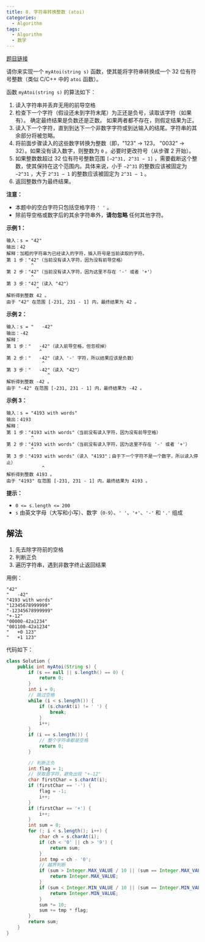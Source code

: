 ```yaml
---
title: 8. 字符串转换整数 (atoi)
categories:
  - Algorithm
tags:
  - Algorithm
  - 数学
---
```


[题目链接](https://leetcode.cn/problems/string-to-integer-atoi/description/)

请你来实现一个 `myAtoi(string s)` 函数，使其能将字符串转换成一个 32 位有符号整数（类似 C/C++ 中的 `atoi` 函数）。

函数 `myAtoi(string s)` 的算法如下：

1. 读入字符串并丢弃无用的前导空格
2. 检查下一个字符（假设还未到字符末尾）为正还是负号，读取该字符（如果有）。 确定最终结果是负数还是正数。 如果两者都不存在，则假定结果为正。
3. 读入下一个字符，直到到达下一个非数字字符或到达输入的结尾。字符串的其余部分将被忽略。
4. 将前面步骤读入的这些数字转换为整数（即，"123" -> 123， "0032" -> 32）。如果没有读入数字，则整数为 `0` 。必要时更改符号（从步骤 2 开始）。
5. 如果整数数超过 32 位有符号整数范围 `[−2^31, 2^31 − 1]` ，需要截断这个整数，使其保持在这个范围内。具体来说，小于 `−2^31` 的整数应该被固定为 `−2^31` ，大于 `2^31 − 1` 的整数应该被固定为 `2^31 − 1` 。
6. 返回整数作为最终结果。

**注意：**

- 本题中的空白字符只包括空格字符 `' '` 。
- 除前导空格或数字后的其余字符串外，**请勿忽略** 任何其他字符。

**示例 1：**

```
输入：s = "42"
输出：42
解释：加粗的字符串为已经读入的字符，插入符号是当前读取的字符。
第 1 步："42"（当前没有读入字符，因为没有前导空格）
         ^
第 2 步："42"（当前没有读入字符，因为这里不存在 '-' 或者 '+'）
         ^
第 3 步："42"（读入 "42"）
           ^
解析得到整数 42 。
由于 "42" 在范围 [-231, 231 - 1] 内，最终结果为 42 。
```

**示例 2：**

```
输入：s = "   -42"
输出：-42
解释：
第 1 步："   -42"（读入前导空格，但忽视掉）
            ^
第 2 步："   -42"（读入 '-' 字符，所以结果应该是负数）
             ^
第 3 步："   -42"（读入 "42"）
               ^
解析得到整数 -42 。
由于 "-42" 在范围 [-231, 231 - 1] 内，最终结果为 -42 。
```

**示例 3：**

```
输入：s = "4193 with words"
输出：4193
解释：
第 1 步："4193 with words"（当前没有读入字符，因为没有前导空格）
         ^
第 2 步："4193 with words"（当前没有读入字符，因为这里不存在 '-' 或者 '+'）
         ^
第 3 步："4193 with words"（读入 "4193"；由于下一个字符不是一个数字，所以读入停止）
             ^
解析得到整数 4193 。
由于 "4193" 在范围 [-231, 231 - 1] 内，最终结果为 4193 。
```

**提示：**

- `0 <= s.length <= 200`
- `s` 由英文字母（大写和小写）、数字（`0-9`）、`' '`、`'+'`、`'-'` 和 `'.'` 组成

## 解法

1. 先去除字符前的空格
2. 判断正负
3. 遍历字符串，遇到非数字终止返回结果

用例：

```
"42"
"   -42"
"4193 with words"
"12345678999999"
"-12345678999999"
"+-12"
"00000-42a1234"
"001100-42a1234"
"   +0 123"
"   +1 123"
```

代码如下：

```java
class Solution {
    public int myAtoi(String s) {
        if (s == null || s.length() == 0) {
            return 0;
        }
        int i = 0;
        // 跳过空格
        while (i < s.length()) {
            if (s.charAt(i) != ' ') {
                break;
            }
            i++;
        }
        if (i == s.length()) {
            // 整个字符串都是空格
            return 0;
        }

        // 判断正负
        int flag = 1;
        // 获取首字符，避免出现 "+-12"
        char firstChar = s.charAt(i);
        if (firstChar == '-') {
            flag = -1;
            i++;
        }
        if (firstChar == '+') {
            i++;
        }
        int sum = 0;
        for (; i < s.length(); i++) {
            char ch = s.charAt(i);
            if (ch < '0' || ch > '9') {
                return sum;
            }
            int tmp = ch - '0';
            // 越界判断
            if (sum > Integer.MAX_VALUE / 10 || (sum == Integer.MAX_VALUE / 10 && flag * tmp > Integer.MAX_VALUE % 10)) {
                return Integer.MAX_VALUE;
            }
            if (sum < Integer.MIN_VALUE / 10 || (sum == Integer.MIN_VALUE / 10 && flag * tmp < Integer.MIN_VALUE % 10)) {
                return Integer.MIN_VALUE;
            }
            sum *= 10;
            sum += tmp * flag;
        }
        return sum;
    }
}
```

